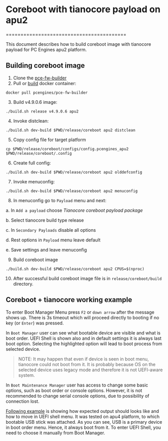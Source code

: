 # Coreboot with tianocore payload on apu2
=========================================

This document describes how to build coreboot image with tianocore payload for
PC Engines apu2 platform.

## Building coreboot image

1. Clone the [pce-fw-builder](https://github.com/pcengines/pce-fw-builder)
2. Pull or [build](https://github.com/pcengines/pce-fw-builder#building-docker-image)
  docker container:

  ```
  docker pull pcengines/pce-fw-builder
  ```

3. Build v4.9.0.6 image:

  ```
  ./build.sh release v4.9.0.6 apu2
  ```

4. Invoke distclean:

  ```
  ./build.sh dev-build $PWD/release/coreboot apu2 distclean
  ```

5. Copy config file for target platform

  ```
  cp $PWD/release/coreboot/configs/config.pcengines_apu2 $PWD/release/coreboot/.config
  ```

6. Create full config:

  ```
  ./build.sh dev-build $PWD/release/coreboot apu2 olddefconfig
  ```

7. Invoke menuconfig:

  ```
  ./build.sh dev-build $PWD/release/coreboot apu2 menuconfig
  ```

8. In menuconfig go to `Payload` menu and next:

  a. In `Add a payload` choose *Tianocore coreboot payload package*

  b. Select tianocore build type release

  c. In `Secondary Payloads` disable all options

  d. Rest options in `Payload` menu leave default

  e. Save settings and leave menuconfig

9. Build coreboot image

  ```
  ./build.sh dev-build $PWD/release/coreboot apu2 CPUS=$(nproc)
  ```

10. After successful build coreboot image file is in `release/coreboot/build`
directory.

## Coreboot + tianocore working example

To enter Boot Manager Menu press `F2` or `down arrow` after the message shows
up. There is 3s timeout which will proceed directly to booting if no key (or
`Enter`) was pressed.

In `Boot Manager` user can see what bootable device are visible and what is boot
order. UEFI Shell is shown also and in default settings it is always last boot
option. Selecting the highlighted option will lead to boot process from selected
device.

>NOTE: It may happen that even if device is seen in boot menu, tianocore could
not boot from it. It is probably because OS on the selected device uses legacy
mode and therefore it is not UEFI-aware system.

In `Boot Maintenance Manager` user has access to change some basic options, such
as boot order or console options. However, it is not recommended to change
serial console options, due to possibility of connection lost.

[Following example](https://asciinema.org/a/254543) is showing how expected
output should looks like and how to move in UEFI shell menu. It was tested on
apu4 platform, to which bootable USB stick was attached. As you can see, USB is
a primary device in boot order menu. Hence, it always boot from it. To enter
UEFI Shell, you need to choose it manually from Boot Manager.

